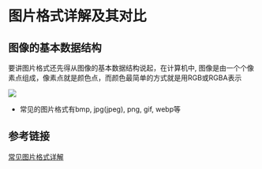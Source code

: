 # 图片格式详解及其对比

## 图像的基本数据结构

要讲图片格式还先得从图像的基本数据结构说起，在计算机中, 图像是由一个个像素点组成，像素点就是颜色点，而颜色最简单的方式就是用RGB或RGBA表示

![](./iamges/rgb.jpg)

* 常见的图片格式有bmp, jpg(jpeg), png, gif, webp等

## 参考链接
[常见图片格式详解](https://www.cnblogs.com/xiangism/p/5311314.html)
